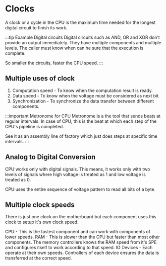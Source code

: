 # Clocks

A clock or a cycle in the CPU is the maximum time needed for the longest digital circuit to finish its work.

:::tip Example Digital circuits
Digital circuits such as AND, OR and XOR don't provide an output immediately.
They have multiple components and multiple levels.
The caller must know when can he sure that the execution is complete.

So smaller the circuits, faster the CPU speed.
:::

## Multiple uses of clock

1. Computation speed - To know when the computation result is ready.
2. Data speed - To know when the voltage must be considered as next bit.
3. Synchronization - To synchronize the data transfer between different components.

:::important Metronome for CPU
Metronome is a the tool that sends beats at regular intervals.
In case of CPU, this is the beat at which each step of the CPU's pipeline is completed.

See it as an assembly line of factory which just does steps at specific time intervals.
:::

## Analog to Digital Conversion

CPU works only with digital signals.
This means, it works only with two levels of signals where high voltage is treated as 1 and low voltage is treated as 0.

CPU uses the entire sequence of voltage pattern to read all bits of a byte.

## Multiple clock speeds

There is just one clock on the motherboard but each component uses this clock to setup it's own clock speed.

CPU - This is the fastest component and can work with components of lower speeds.
RAM - This is slower than the CPU but faster than most other components.
The memory controllers knows the RAM speed from it's SPE and
configures itself to work according to that speed.
IO Devices - Each operate at their own speeds.
Controllers of each device ensures the data is transferred at the correct speed.

